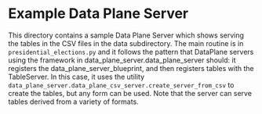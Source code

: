 # Example Data Plane Server
This directory contains a sample Data Plane Server which shows serving the tables in the CSV files in the data subdirectory. The main routine is in `presidential_elections.py` and it follows the pattern that DataPlane servers using the framework in data_plane_server.data_plane_server should: it registers the data_plane_server_blueprint, and then registers tables with the TableServer.  In this case, it uses the utility `data_plane_server.data_plane_csv_server.create_server_from_csv` to create the tables, but any form can be used.  Note that the server can serve tables derived from a variety of formats.